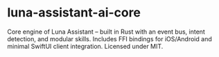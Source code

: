 # luna-assistant-ai-core
Core engine of Luna Assistant – built in Rust with an event bus, intent detection, and modular skills. Includes FFI bindings for iOS/Android and minimal SwiftUI client integration. Licensed under MIT.
